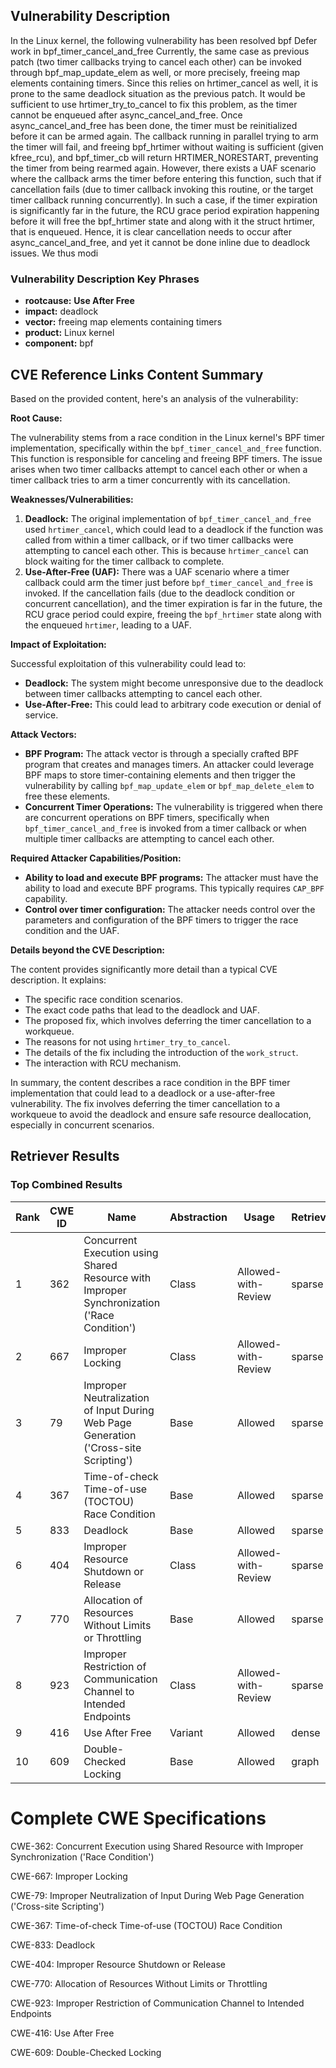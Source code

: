 ## Vulnerability Description
In the Linux kernel, the following vulnerability has been resolved bpf Defer work in bpf_timer_cancel_and_free Currently, the same case as previous patch (two timer callbacks trying to cancel each other) can be invoked through bpf_map_update_elem as well, or more precisely, freeing map elements containing timers. Since this relies on hrtimer_cancel as well, it is prone to the same deadlock situation as the previous patch. It would be sufficient to use hrtimer_try_to_cancel to fix this problem, as the timer cannot be enqueued after async_cancel_and_free. Once async_cancel_and_free has been done, the timer must be reinitialized before it can be armed again. The callback running in parallel trying to arm the timer will fail, and freeing bpf_hrtimer without waiting is sufficient (given kfree_rcu), and bpf_timer_cb will return HRTIMER_NORESTART, preventing the timer from being rearmed again. However, there exists a UAF scenario where the callback arms the timer before entering this function, such that if cancellation fails (due to timer callback invoking this routine, or the target timer callback running concurrently). In such a case, if the timer expiration is significantly far in the future, the RCU grace period expiration happening before it will free the bpf_hrtimer state and along with it the struct hrtimer, that is enqueued. Hence, it is clear cancellation needs to occur after async_cancel_and_free, and yet it cannot be done inline due to deadlock issues. We thus modi

### Vulnerability Description Key Phrases
- **rootcause:** **Use After Free**
- **impact:** deadlock
- **vector:** freeing map elements containing timers
- **product:** Linux kernel
- **component:** bpf

## CVE Reference Links Content Summary
Based on the provided content, here's an analysis of the vulnerability:

**Root Cause:**

The vulnerability stems from a race condition in the Linux kernel's BPF timer implementation, specifically within the `bpf_timer_cancel_and_free` function. This function is responsible for canceling and freeing BPF timers. The issue arises when two timer callbacks attempt to cancel each other or when a timer callback tries to arm a timer concurrently with its cancellation.

**Weaknesses/Vulnerabilities:**

1.  **Deadlock:** The original implementation of `bpf_timer_cancel_and_free` used `hrtimer_cancel`, which could lead to a deadlock if the function was called from within a timer callback, or if two timer callbacks were attempting to cancel each other. This is because `hrtimer_cancel` can block waiting for the timer callback to complete.
2.  **Use-After-Free (UAF):** There was a UAF scenario where a timer callback could arm the timer just before `bpf_timer_cancel_and_free` is invoked. If the cancellation fails (due to the deadlock condition or concurrent cancellation), and the timer expiration is far in the future, the RCU grace period could expire, freeing the `bpf_hrtimer` state along with the enqueued `hrtimer`, leading to a UAF.

**Impact of Exploitation:**

Successful exploitation of this vulnerability could lead to:

*   **Deadlock:** The system might become unresponsive due to the deadlock between timer callbacks attempting to cancel each other.
*   **Use-After-Free:** This could lead to arbitrary code execution or denial of service.

**Attack Vectors:**

*   **BPF Program:** The attack vector is through a specially crafted BPF program that creates and manages timers. An attacker could leverage BPF maps to store timer-containing elements and then trigger the vulnerability by calling `bpf_map_update_elem` or `bpf_map_delete_elem` to free these elements.
*   **Concurrent Timer Operations:** The vulnerability is triggered when there are concurrent operations on BPF timers, specifically when `bpf_timer_cancel_and_free` is invoked from a timer callback or when multiple timer callbacks are attempting to cancel each other.

**Required Attacker Capabilities/Position:**

*   **Ability to load and execute BPF programs:** The attacker must have the ability to load and execute BPF programs. This typically requires `CAP_BPF` capability.
*   **Control over timer configuration:** The attacker needs control over the parameters and configuration of the BPF timers to trigger the race condition and the UAF.

**Details beyond the CVE Description:**

The content provides significantly more detail than a typical CVE description. It explains:

*   The specific race condition scenarios.
*   The exact code paths that lead to the deadlock and UAF.
*   The proposed fix, which involves deferring the timer cancellation to a workqueue.
*   The reasons for not using `hrtimer_try_to_cancel`.
*   The details of the fix including the introduction of the `work_struct`.
*   The interaction with RCU mechanism.

In summary, the content describes a race condition in the BPF timer implementation that could lead to a deadlock or a use-after-free vulnerability. The fix involves deferring the timer cancellation to a workqueue to avoid the deadlock and ensure safe resource deallocation, especially in concurrent scenarios.

## Retriever Results

### Top Combined Results

| Rank | CWE ID | Name | Abstraction | Usage  | Retrievers | Individual Scores |
|------|--------|------|-------------|-------|------------|-------------------|
| 1 | 362 | Concurrent Execution using Shared Resource with Improper Synchronization ('Race Condition') | Class | Allowed-with-Review | sparse | 1.097 |
| 2 | 667 | Improper Locking | Class | Allowed-with-Review | sparse | 1.053 |
| 3 | 79 | Improper Neutralization of Input During Web Page Generation ('Cross-site Scripting') | Base | Allowed | sparse | 0.995 |
| 4 | 367 | Time-of-check Time-of-use (TOCTOU) Race Condition | Base | Allowed | sparse | 0.988 |
| 5 | 833 | Deadlock | Base | Allowed | sparse | 0.981 |
| 6 | 404 | Improper Resource Shutdown or Release | Class | Allowed-with-Review | sparse | 0.979 |
| 7 | 770 | Allocation of Resources Without Limits or Throttling | Base | Allowed | sparse | 0.974 |
| 8 | 923 | Improper Restriction of Communication Channel to Intended Endpoints | Class | Allowed-with-Review | sparse | 0.972 |
| 9 | 416 | Use After Free | Variant | Allowed | dense | 0.426 |
| 10 | 609 | Double-Checked Locking | Base | Allowed | graph | 0.003 |



# Complete CWE Specifications

CWE-362: Concurrent Execution using Shared Resource with Improper Synchronization ('Race Condition')

CWE-667: Improper Locking

CWE-79: Improper Neutralization of Input During Web Page Generation ('Cross-site Scripting')

CWE-367: Time-of-check Time-of-use (TOCTOU) Race Condition

CWE-833: Deadlock

CWE-404: Improper Resource Shutdown or Release

CWE-770: Allocation of Resources Without Limits or Throttling

CWE-923: Improper Restriction of Communication Channel to Intended Endpoints

CWE-416: Use After Free

CWE-609: Double-Checked Locking